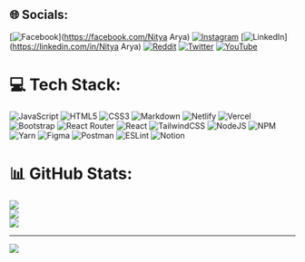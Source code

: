 
## 🌐 Socials:
[![Facebook](https://img.shields.io/badge/Facebook-%231877F2.svg?logo=Facebook&logoColor=white)](https://facebook.com/Nitya Arya) [![Instagram](https://img.shields.io/badge/Instagram-%23E4405F.svg?logo=Instagram&logoColor=white)](https://instagram.com/nittss__) [![LinkedIn](https://img.shields.io/badge/LinkedIn-%230077B5.svg?logo=linkedin&logoColor=white)](https://linkedin.com/in/Nitya Arya) [![Reddit](https://img.shields.io/badge/Reddit-%23FF4500.svg?logo=Reddit&logoColor=white)](https://reddit.com/user/Akaitya) [![Twitter](https://img.shields.io/badge/Twitter-%231DA1F2.svg?logo=Twitter&logoColor=white)](https://twitter.com/@153Nitya) [![YouTube](https://img.shields.io/badge/YouTube-%23FF0000.svg?logo=YouTube&logoColor=white)](https://youtube.com/@@NityaArya-nr8dn) 

# 💻 Tech Stack:
![JavaScript](https://img.shields.io/badge/javascript-%23323330.svg?style=for-the-badge&logo=javascript&logoColor=%23F7DF1E) ![HTML5](https://img.shields.io/badge/html5-%23E34F26.svg?style=for-the-badge&logo=html5&logoColor=white) ![CSS3](https://img.shields.io/badge/css3-%231572B6.svg?style=for-the-badge&logo=css3&logoColor=white) ![Markdown](https://img.shields.io/badge/markdown-%23000000.svg?style=for-the-badge&logo=markdown&logoColor=white) ![Netlify](https://img.shields.io/badge/netlify-%23000000.svg?style=for-the-badge&logo=netlify&logoColor=#00C7B7) ![Vercel](https://img.shields.io/badge/vercel-%23000000.svg?style=for-the-badge&logo=vercel&logoColor=white) ![Bootstrap](https://img.shields.io/badge/bootstrap-%23563D7C.svg?style=for-the-badge&logo=bootstrap&logoColor=white) ![React Router](https://img.shields.io/badge/React_Router-CA4245?style=for-the-badge&logo=react-router&logoColor=white) ![React](https://img.shields.io/badge/react-%2320232a.svg?style=for-the-badge&logo=react&logoColor=%2361DAFB) ![TailwindCSS](https://img.shields.io/badge/tailwindcss-%2338B2AC.svg?style=for-the-badge&logo=tailwind-css&logoColor=white) ![NodeJS](https://img.shields.io/badge/node.js-6DA55F?style=for-the-badge&logo=node.js&logoColor=white) ![NPM](https://img.shields.io/badge/NPM-%23000000.svg?style=for-the-badge&logo=npm&logoColor=white) ![Yarn](https://img.shields.io/badge/yarn-%232C8EBB.svg?style=for-the-badge&logo=yarn&logoColor=white) 	![Figma](https://img.shields.io/badge/figma-%23F24E1E.svg?style=for-the-badge&logo=figma&logoColor=white) ![Postman](https://img.shields.io/badge/Postman-FF6C37?style=for-the-badge&logo=postman&logoColor=white) ![ESLint](https://img.shields.io/badge/ESLint-4B3263?style=for-the-badge&logo=eslint&logoColor=white) ![Notion](https://img.shields.io/badge/Notion-%23000000.svg?style=for-the-badge&logo=notion&logoColor=white)
# 📊 GitHub Stats:
![](https://github-readme-stats.vercel.app/api?username=Nitya&theme=monokai&hide_border=true&include_all_commits=true&count_private=false)<br/>
![](https://github-readme-streak-stats.herokuapp.com/?user=Nitya&theme=monokai&hide_border=true)<br/>
![](https://github-readme-stats.vercel.app/api/top-langs/?username=Nitya&theme=monokai&hide_border=true&include_all_commits=true&count_private=false&layout=compact)

---
[![](https://visitcount.itsvg.in/api?id=Nitya&icon=0&color=0)](https://visitcount.itsvg.in)

<!-- Proudly created with GPRM ( https://gprm.itsvg.in ) -->
